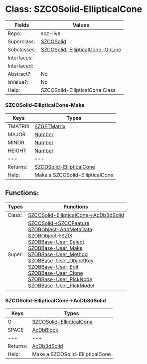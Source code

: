 
# Class:	SZCOSolid-EllipticalCone

| Fields | Values |
| --------- | --------- |
| Repo: | soz-live |
| Superclass: | [SZCOSolid](SZCOSolid.html) |
| Subclasses: | [SZCOSolid-EllipticalCone-OnLine](SZCOSolid-EllipticalCone-OnLine.html) |
| Interfaces: |  |
| Interfaced: |  |
| Abstract?: | No |
| isValue?: | No |
| Help: | SZCOSolid-EllipticalCone Class |

### SZCOSolid-EllipticalCone-Make

| Keys | Types |
| --------- | --------- |
| TMATRIX | [SZGETMatrix](SZGETMatrix.html) |
| MAJOR | [Number](Number.html) |
| MINOR | [Number](Number.html) |
| HEIGHT | [Number](Number.html) |
| **---** | **---** |
| Returns: | [SZCOSolid-EllipticalCone](SZCOSolid-EllipticalCone.html) |
| Help: | Make a SZCOSolid-EllipticalCone |


## Functions:

| Types | Functions |
| --------- | --------- |
| Class: | [SZCOSolid-EllipticalCone->AcDb3dSolid](#SZCOSolid-EllipticalCone->AcDb3dSolid) |
| Super: | [SZCOSolid->SZCOFeature](SZCOSolid.html) <br> [SZOBObject-AddMetaData](SZOBObject.html) <br> [SZOBObject->SZIX](SZOBObject.html) <br> [SZOBBase-User_Select](SZOBBase.html) <br> [SZOBBase-User_Make](SZOBBase.html) <br> [SZOBBase-User_Method](SZOBBase.html) <br> [SZOBBase-User_ObjectKey](SZOBBase.html) <br> [SZOBBase-User_Edit](SZOBBase.html) <br> [SZOBBase-User_Clone](SZOBBase.html) <br> [SZOBBase-User_PickNode](SZOBBase.html) <br> [SZOBBase-User_PickModel](SZOBBase.html) |


### SZCOSolid-EllipticalCone->AcDb3dSolid

| Keys | Types |
| --------- | --------- |
| O | [SZCOSolid-EllipticalCone](SZCOSolid-EllipticalCone.html) |
| SPACE | [AcDbBlock](AcDbBlock.html) |
| **---** | **---** |
| Returns: | [AcDb3dSolid](AcDb3dSolid.html) |
| Help: | Make a SZCOSolid-EllipticalCone |

